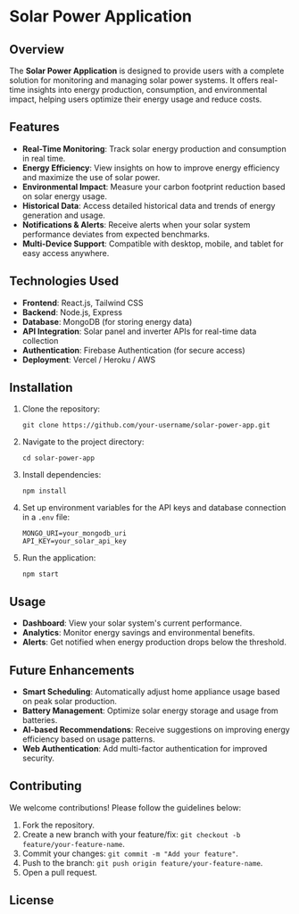 ﻿<h1>Solar Power Application</h1>

<h2>Overview</h2>
<p>
    The <strong>Solar Power Application</strong> is designed to provide users with a complete solution for monitoring and managing solar power systems. 
    It offers real-time insights into energy production, consumption, and environmental impact, helping users optimize their energy usage and reduce costs.
</p>

<h2>Features</h2>
<ul>
    <li><strong>Real-Time Monitoring</strong>: Track solar energy production and consumption in real time.</li>
    <li><strong>Energy Efficiency</strong>: View insights on how to improve energy efficiency and maximize the use of solar power.</li>
    <li><strong>Environmental Impact</strong>: Measure your carbon footprint reduction based on solar energy usage.</li>
    <li><strong>Historical Data</strong>: Access detailed historical data and trends of energy generation and usage.</li>
    <li><strong>Notifications & Alerts</strong>: Receive alerts when your solar system performance deviates from expected benchmarks.</li>
    <li><strong>Multi-Device Support</strong>: Compatible with desktop, mobile, and tablet for easy access anywhere.</li>
</ul>

<h2>Technologies Used</h2>
<ul>
    <li><strong>Frontend</strong>: React.js, Tailwind CSS</li>
    <li><strong>Backend</strong>: Node.js, Express</li>
    <li><strong>Database</strong>: MongoDB (for storing energy data)</li>
    <li><strong>API Integration</strong>: Solar panel and inverter APIs for real-time data collection</li>
    <li><strong>Authentication</strong>: Firebase Authentication (for secure access)</li>
    <li><strong>Deployment</strong>: Vercel / Heroku / AWS</li>
</ul>

<h2>Installation</h2>
<ol>
    <li>Clone the repository:
        <pre><code>git clone https://github.com/your-username/solar-power-app.git</code></pre>
    </li>
    <li>Navigate to the project directory:
        <pre><code>cd solar-power-app</code></pre>
    </li>
    <li>Install dependencies:
        <pre><code>npm install</code></pre>
    </li>
    <li>Set up environment variables for the API keys and database connection in a <code>.env</code> file:
        <pre><code>MONGO_URI=your_mongodb_uri
API_KEY=your_solar_api_key</code></pre>
    </li>
    <li>Run the application:
        <pre><code>npm start</code></pre>
    </li>
</ol>

<h2>Usage</h2>
<ul>
    <li><strong>Dashboard</strong>: View your solar system's current performance.</li>
    <li><strong>Analytics</strong>: Monitor energy savings and environmental benefits.</li>
    <li><strong>Alerts</strong>: Get notified when energy production drops below the threshold.</li>
</ul>

<h2>Future Enhancements</h2>
<ul>
    <li><strong>Smart Scheduling</strong>: Automatically adjust home appliance usage based on peak solar production.</li>
    <li><strong>Battery Management</strong>: Optimize solar energy storage and usage from batteries.</li>
    <li><strong>AI-based Recommendations</strong>: Receive suggestions on improving energy efficiency based on usage patterns.</li>
    <li><strong>Web Authentication</strong>: Add multi-factor authentication for improved security.</li>
</ul>

<h2>Contributing</h2>
<p>
    We welcome contributions! Please follow the guidelines below:
</p>
<ol>
    <li>Fork the repository.</li>
    <li>Create a new branch with your feature/fix: <code>git checkout -b feature/your-feature-name</code>.</li>
    <li>Commit your changes: <code>git commit -m "Add your feature"</code>.</li>
    <li>Push to the branch: <code>git push origin feature/your-feature-name</code>.</li>
    <li>Open a pull request.</li>
</ol>

<h2>License</h2>
<p> </p>
